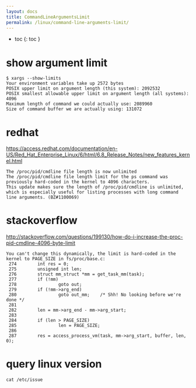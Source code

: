 ```yaml
---
layout: docs
title: CommandLineArgumentsLimit
permalink: /linux/command-line-arguments-limit/
---
```


* toc
{: toc }

# show argument limit

~~~
$ xargs --show-limits
Your environment variables take up 2572 bytes
POSIX upper limit on argument length (this system): 2092532
POSIX smallest allowable upper limit on argument length (all systems): 4096
Maximum length of command we could actually use: 2089960
Size of command buffer we are actually using: 131072
~~~

# redhat

https://access.redhat.com/documentation/en-US/Red_Hat_Enterprise_Linux/6/html/6.8_Release_Notes/new_features_kernel.html

~~~
The /proc/pid/cmdline file length is now unlimited
The /proc/pid/cmdline file length limit for the ps command was previously hard-coded in the kernel to 4096 characters. 
This update makes sure the length of /proc/pid/cmdline is unlimited, 
which is especially useful for listing processes with long command line arguments. (BZ#1100069)
~~~

# stackoverflow

http://stackoverflow.com/questions/199130/how-do-i-increase-the-proc-pid-cmdline-4096-byte-limit

~~~
You can't change this dynamically, the limit is hard-coded in the kernel to PAGE_SIZE in fs/proc/base.c:
 274        int res = 0;
 275        unsigned int len;
 276        struct mm_struct *mm = get_task_mm(task);
 277        if (!mm)
 278                goto out;
 279        if (!mm->arg_end)
 280                goto out_mm;    /* Shh! No looking before we're done */
 281
 282        len = mm->arg_end - mm->arg_start;
 283 
 284        if (len > PAGE_SIZE)
 285                len = PAGE_SIZE;
 286 
 287        res = access_process_vm(task, mm->arg_start, buffer, len, 0);
~~~

# query linux version

~~~
cat /etc/issue
~~~
